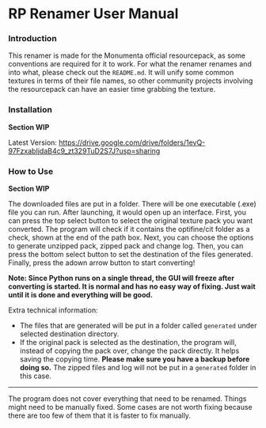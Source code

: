 # RP Renamer User Manual
### Introduction
This renamer is made for the Monumenta official resourcepack, as some conventions are required for it to work. For what the renamer renames and into what, please check out the `README.md`.
It will unify some common textures in terms of their file names, so other community projects involving the resourcepack can have an easier time grabbing the texture.

### Installation
**Section WIP**

Latest Version: https://drive.google.com/drive/folders/1evQ-97FzxabIjdaB4c9_zt329TuD2S7J?usp=sharing

### How to Use
**Section WIP**

The downloaded files are put in a folder. There will be one executable (.exe) file you can run. After launching, it would open up an interface.
First, you can press the top select button to select the original texture pack you want converted. The program will check if it contains the optifine/cit folder as a check, shown at the end of the path box.
Next, you can choose the options to generate unzipped pack, zipped pack and change log. 
Then, you can press the bottom select button to set the destination of the files generated.
Finally, press the adown arrow button to start converting!

**Note: Since Python runs on a single thread, the GUI will freeze after converting is started. It is normal and has no easy way of fixing. Just wait until it is done and everything will be good.**

Extra technical information:
- The files that are generated will be put in a folder called `generated` under selected destination directory.
- If the original pack is selected as the destination, the program will, instead of copying the pack over, change the pack directly. It helps saving the copying time. **Please make sure you have a backup before doing so.** The zipped files and log will not be put in a `generated` folder in this case.

---

The program does not cover everything that need to be renamed. Things might need to be manually fixed. Some cases are not worth fixing because there are too few of them that it is faster to fix manually.
